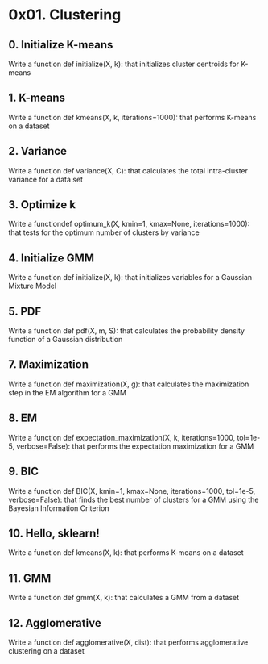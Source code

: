 # 0x01. Clustering

## 0. Initialize K-means

Write a function def initialize(X, k): that initializes cluster centroids for K-means

## 1. K-means

Write a function def kmeans(X, k, iterations=1000): that performs K-means on a dataset

## 2. Variance

Write a function def variance(X, C): that calculates the total intra-cluster variance for a data set

## 3. Optimize k

Write a functiondef optimum_k(X, kmin=1, kmax=None, iterations=1000): that tests for the optimum number of clusters by variance

## 4. Initialize GMM

Write a function def initialize(X, k): that initializes variables for a Gaussian Mixture Model

## 5. PDF

Write a function def pdf(X, m, S): that calculates the probability density function of a Gaussian distribution

## 7. Maximization

Write a function def maximization(X, g): that calculates the maximization step in the EM algorithm for a GMM

## 8. EM

Write a function def expectation_maximization(X, k, iterations=1000, tol=1e-5, verbose=False): that performs the expectation maximization for a GMM

## 9. BIC

Write a function def BIC(X, kmin=1, kmax=None, iterations=1000, tol=1e-5, verbose=False): that finds the best number of clusters for a GMM using the Bayesian Information Criterion

## 10. Hello, sklearn!

Write a function def kmeans(X, k): that performs K-means on a dataset

## 11. GMM

Write a function def gmm(X, k): that calculates a GMM from a dataset


## 12. Agglomerative

Write a function def agglomerative(X, dist): that performs agglomerative clustering on a dataset
